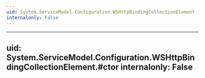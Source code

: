 ```yaml
---
uid: System.ServiceModel.Configuration.WSHttpBindingCollectionElement
internalonly: False
---
```


---
uid: System.ServiceModel.Configuration.WSHttpBindingCollectionElement.#ctor
internalonly: False
---
